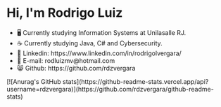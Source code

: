  <h1> Hi, I'm Rodrigo Luiz </h1>
 <ul>
 <li> 🖥️ Currently studying Information Systems at Unilasalle RJ. </li>
 <li> ☕ Currently studying Java, C# and Cybersecurity. </li>
 <li> 📝 Linkedin: https://www.linkedin.com/in/rodrigolvergara/ </li>
 <li> 📧 E-mail: rodluizmv@hotmail.com </li>
 <li> 😸 Github: https://github.com/rdzvergara </li>
 </ul>
 [![Anurag's GitHub stats](https://github-readme-stats.vercel.app/api?username=rdzvergara)](https://github.com/rdzvergara/github-readme-stats)
 

